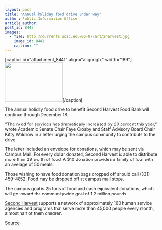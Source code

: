 ```yaml
---
layout: post
title: "Annual holiday food drive under way"
author: Public Information Office
article_author: 
post_id: 8442
images:
  - file: http://currents.ucsc.edu/06-07/art/2harvest.jpg
    image_id: 8441
    caption: ""
---
```


[caption id="attachment_8441" align="alignright" width="189"]<a href="http://dev-ucsc-news.pantheonsite.io/wp-content/uploads/2006/12/2harvest.jpg"><img class="size-full wp-image-8441" src="http://dev-ucsc-news.pantheonsite.io/wp-content/uploads/2006/12/2harvest.jpg" alt="" width="189" height="130" /></a>[/caption]
<a name="content" id="content"></a>
<p>
  The annual holiday food drive to benefit Second Harvest Food Bank will continue through December 18.
</p>
<p>
  "The need for services has dramatically increased by 20 percent this year," wrote Academic Senate Chair Faye Crosby and Staff Advisory Board Chair Kitty Woldrow in a letter urging the campus community to contribute to the drive.
</p>
<p>
  The letter included an envelope for donations, which may be sent via Campus Mail. For every dollar donated, Second Harvest is able to distribute more than $9 worth of food. A $10 donation provides a family of four with an average of 50 meals.
</p>
<p>
  Those wishing to have food donation bags dropped off should call (831) 459-4852. Food may be dropped off at campus mail stops.
</p>
<p>
  The campus goal is 25 tons of food and cash equivalent donations, which will go toward the communitywide goal of 1.2 million pounds.
</p>
<p>
  <a href="http://www.thefoodbank.org">Second Harvest</a> supports a network of approximately 160 human service agencies and programs that serve more than 45,000 people every month, almost half of them children.<br>
</p>
<p><a href="http://www1.ucsc.edu/currents/06-07/12-04/brief-food.asp" title="Permalink to brief-food">Source</a></p>
